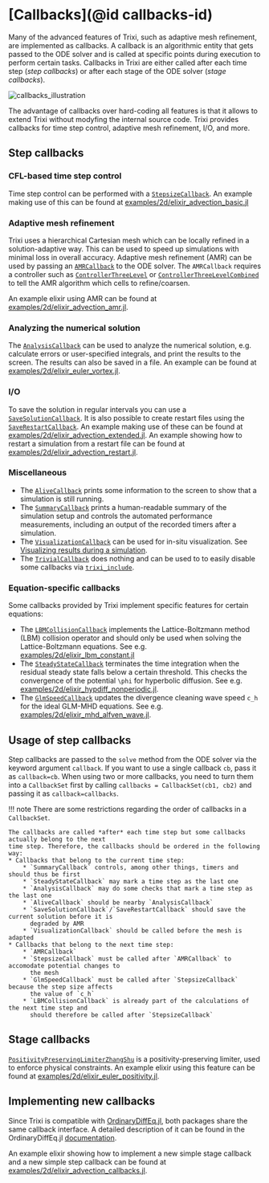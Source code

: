 # [Callbacks](@id callbacks-id)
Many of the advanced features of Trixi, such as adaptive mesh refinement, are implemented as
callbacks. A callback is an algorithmic entity that gets passed to the ODE solver and
is called at specific points during execution to perform certain tasks. Callbacks in Trixi are
either called after each time step (*step callbacks*) or after each stage of the ODE
solver (*stage callbacks*).

![callbacks_illustration](https://user-images.githubusercontent.com/65298011/108088616-f690c000-7078-11eb-9dd1-b673eac6cecf.png)

The advantage of callbacks over hard-coding all features is that it allows to extend Trixi without
modyfing the internal source code. Trixi provides callbacks for time step
control, adaptive mesh refinement, I/O, and more.

## Step callbacks

### CFL-based time step control
Time step control can be performed with a [`StepsizeCallback`](@ref). An example making use
of this can be found at [examples/2d/elixir\_advection\_basic.jl](https://github.com/trixi-framework/Trixi.jl/blob/main/examples/2d/elixir_advection_basic.jl)

### Adaptive mesh refinement
Trixi uses a hierarchical Cartesian mesh which can be locally refined in a solution-adaptive way.
This can be used to speed up simulations with minimal loss in overall accuracy. Adaptive mesh refinement (AMR) can be used by
passing an [`AMRCallback`](@ref) to the ODE solver. The `AMRCallback` requires a controller such as
[`ControllerThreeLevel`](@ref) or [`ControllerThreeLevelCombined`](@ref) to tell the AMR
algorithm which cells to refine/coarsen.

An example elixir using AMR can be found at [examples/2d/elixir\_advection\_amr.jl](https://github.com/trixi-framework/Trixi.jl/blob/main/examples/2d/elixir_advection_amr.jl).

### Analyzing the numerical solution
The [`AnalysisCallback`](@ref) can be used to analyze the numerical solution, e.g. calculate
errors or user-specified integrals, and print the results to the screen. The results can also be
saved in a file. An example can be found at [examples/2d/elixir\_euler\_vortex.jl](https://github.com/trixi-framework/Trixi.jl/blob/main/examples/2d/elixir_euler_vortex.jl).

### I/O
To save the solution in regular intervals you can use a [`SaveSolutionCallback`](@ref). It is also
possible to create restart files using the [`SaveRestartCallback`](@ref). An example making use
of these can be found at [examples/2d/elixir\_advection\_extended.jl](https://github.com/trixi-framework/Trixi.jl/blob/main/examples/2d/elixir_advection_extended.jl).
An example showing how to restart a simulation from a restart file can be found at
[examples/2d/elixir\_advection\_restart.jl](https://github.com/trixi-framework/Trixi.jl/blob/main/examples/2d/elixir_advection_restart.jl).

### Miscellaneous
* The [`AliveCallback`](@ref) prints some information to the screen to show that a simulation is
  still running.
* The [`SummaryCallback`](@ref) prints a human-readable summary of the simulation setup and controls
  the automated performance measurements, including an output of the recorded timers after a simulation.
* The [`VisualizationCallback`](@ref) can be used for in-situ visualization. See
  [Visualizing results during a simulation](@ref).
* The [`TrivialCallback`](@ref) does nothing and can be used to to easily disable some callbacks
  via [`trixi_include`](@ref).

### Equation-specific callbacks
Some callbacks provided by Trixi implement specific features for certain equations:
* The [`LBMCollisionCallback`](@ref) implements the Lattice-Boltzmann method (LBM) collision
  operator and should only be used when solving the Lattice-Boltzmann equations. See e.g.
  [examples/2d/elixir\_lbm\_constant.jl](https://github.com/trixi-framework/Trixi.jl/blob/main/examples/2d/elixir_lbm_constant.jl)
* The [`SteadyStateCallback`](@ref) terminates the time integration when the residual steady state
  falls below a certain threshold. This checks the convergence of the potential ``\phi`` for
  hyperbolic diffusion. See e.g. [examples/2d/elixir\_hypdiff\_nonperiodic.jl](https://github.com/trixi-framework/Trixi.jl/blob/main/examples/2d/elixir_hypdiff_nonperiodic.jl).
* The [`GlmSpeedCallback`](@ref) updates the divergence cleaning wave speed `c_h` for the ideal
  GLM-MHD equations. See e.g. [examples/2d/elixir\_mhd\_alfven\_wave.jl](https://github.com/trixi-framework/Trixi.jl/blob/main/examples/2d/elixir_mhd_alfven_wave.jl).

## Usage of step callbacks
Step callbacks are passed to the `solve` method from the ODE solver via the keyword argument
`callback`. If you want to use a single callback `cb`, pass it as `callback=cb`. When using two or
more callbacks, you need to turn them into a `CallbackSet` first by calling
`callbacks = CallbackSet(cb1, cb2)` and passing it as `callback=callbacks`.

!!! note
    There are some restrictions regarding the order of callbacks in a `CallbackSet`.

    The callbacks are called *after* each time step but some callbacks actually belong to the next
    time step. Therefore, the callbacks should be ordered in the following way:
    * Callbacks that belong to the current time step:
        * `SummaryCallback` controls, among other things, timers and should thus be first
        * `SteadyStateCallback` may mark a time step as the last one
        * `AnalysisCallback` may do some checks that mark a time step as the last one
        * `AliveCallback` should be nearby `AnalysisCallback`
        * `SaveSolutionCallback`/`SaveRestartCallback` should save the current solution before it is
          degraded by AMR
        * `VisualizationCallback` should be called before the mesh is adapted
    * Callbacks that belong to the next time step:
        * `AMRCallback`
        * `StepsizeCallback` must be called after `AMRCallback` to accomodate potential changes to
          the mesh
        * `GlmSpeedCallback` must be called after `StepsizeCallback` because the step size affects
          the value of `c_h`
        * `LBMCollisionCallback` is already part of the calculations of the next time step and
          should therefore be called after `StepsizeCallback`

## Stage callbacks
[`PositivityPreservingLimiterZhangShu`](@ref) is a positivity-preserving limiter, used to enforce
physical constraints. An example elixir using this feature can be found at
[examples/2d/elixir\_euler\_positivity.jl](https://github.com/trixi-framework/Trixi.jl/blob/main/examples/2d/elixir_euler_positivity.jl).

## Implementing new callbacks
Since Trixi is compatible with [OrdinaryDiffEq.jl](https://github.com/SciML/OrdinaryDiffEq.jl),
both packages share the same callback interface. A detailed description of it can be found in the
OrdinaryDiffEq.jl [documentation](https://diffeq.sciml.ai/latest/features/callback_functions/).

An example elixir showing how to implement a new simple stage callback and a new simple step
callback can be found at [examples/2d/elixir\_advection\_callbacks.jl](https://github.com/trixi-framework/Trixi.jl/blob/main/examples/2d/elixir_advection_callbacks.jl).
